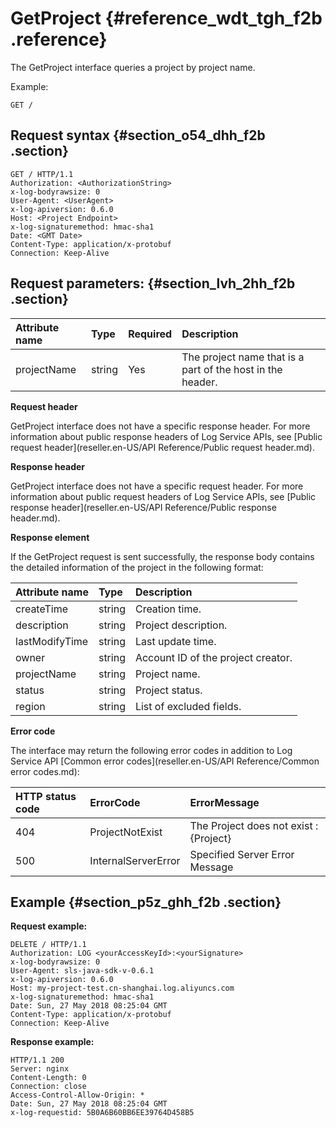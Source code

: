 # GetProject {#reference_wdt_tgh_f2b .reference}

The GetProject interface queries a project by project name.

Example:

```
GET /
```

## Request syntax {#section_o54_dhh_f2b .section}

```
GET / HTTP/1.1
Authorization: <AuthorizationString>
x-log-bodyrawsize: 0
User-Agent: <UserAgent>
x-log-apiversion: 0.6.0
Host: <Project Endpoint>
x-log-signaturemethod: hmac-sha1
Date: <GMT Date>
Content-Type: application/x-protobuf
Connection: Keep-Alive
```

## Request parameters: {#section_lvh_2hh_f2b .section}

|Attribute name|Type |Required|Description|
|:-------------|:----|:-------|:----------|
|projectName|string|Yes|The project name that is a part of the host in the header.|

**Request header**

GetProject interface does not have a specific response header. For more information about public response headers of Log Service APIs, see [Public request header](reseller.en-US/API Reference/Public request header.md).

**Response header**

GetProject interface does not have a specific request header. For more information about public request headers of Log Service APIs, see [Public response header](reseller.en-US/API Reference/Public response header.md).

**Response element**

If the GetProject request is sent successfully, the response body contains the detailed information of the project in the following format:

|Attribute name|Type|Description|
|:-------------|:---|:----------|
|createTime|string|Creation time.|
|description|string|Project description.|
|lastModifyTime|string|Last update time.|
|owner|string|Account ID of the project creator.|
|projectName|string|Project name.|
|status|string|Project status.|
|region|string|List of excluded fields.|

**Error code**

The interface may return the following error codes in addition to Log Service API [Common error codes](reseller.en-US/API Reference/Common error codes.md):

|HTTP status code|ErrorCode|ErrorMessage|
|:---------------|:--------|:-----------|
|404|ProjectNotExist|The Project does not exist : \{Project\}|
|500|InternalServerError|Specified Server Error Message|

## Example {#section_p5z_ghh_f2b .section}

**Request example:**

```
DELETE / HTTP/1.1
Authorization: LOG <yourAccessKeyId>:<yourSignature>
x-log-bodyrawsize: 0
User-Agent: sls-java-sdk-v-0.6.1
x-log-apiversion: 0.6.0
Host: my-project-test.cn-shanghai.log.aliyuncs.com
x-log-signaturemethod: hmac-sha1
Date: Sun, 27 May 2018 08:25:04 GMT
Content-Type: application/x-protobuf
Connection: Keep-Alive
```

**Response example:**

```
HTTP/1.1 200
Server: nginx
Content-Length: 0
Connection: close
Access-Control-Allow-Origin: *
Date: Sun, 27 May 2018 08:25:04 GMT
x-log-requestid: 5B0A6B60BB6EE39764D458B5
```

